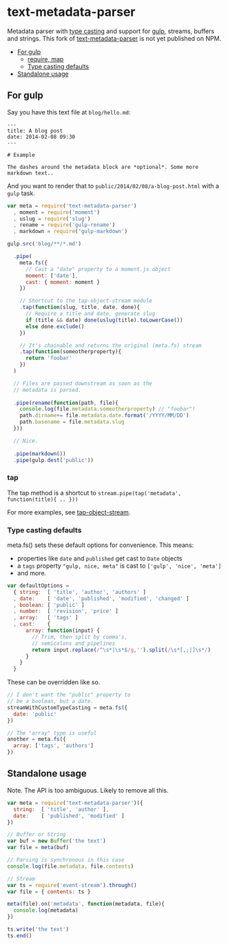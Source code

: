 # text-metadata-parser

Metadata parser with [type casting](https://github.com/TehShrike/weak-type-wizard) and support for [gulp](http://gulpjs.com), streams, buffers and strings. This fork of [text-metadata-parser](https://github.com/TehShrike/text-metadata-parser) is not yet published on NPM.

<!-- toc -->
* [For gulp](#for-gulp)
  * [require, map](#require-map)
  * [Type casting defaults](#type-casting-defaults)
* [Standalone usage](#standalone-usage)

<!-- toc stop -->
## For gulp

Say you have this text file at `blog/hello.md`:

```
---
title: A blog post
date: 2014-02-08 09:30
---

# Example

The dashes around the metadata block are *optional*. Some more markdown text..
```

And you want to render that to `public/2014/02/08/a-blog-post.html` with a `gulp` task. 

```javascript
var meta = require('text-metadata-parser')
  , moment = require('moment')
  , uslug = require('slug')
  , rename = require('gulp-rename')
  , markdown = require('gulp-markdown')

gulp.src('blog/**/*.md')

  .pipe(
    meta.fs({
      // Cast a "date" property to a moment.js object
      moment: ['date'],
      cast: { moment: moment }
    })

    // Shortcut to the tap-object-stream module
    .tap(function(slug, title, date, done){
      // Require a title and date, generate slug
      if (title && date) done(uslug(title).toLowerCase())
      else done.exclude()
    })

    // It's chainable and returns the original (meta.fs) stream
    .tap(function(someotherproperty){
      return 'foobar'
    })
  )

  // Files are passed downstream as soon as the 
  // metadata is parsed.
  
  .pipe(rename(function(path, file){
    console.log(file.metadata.someotherproperty) // "foobar"!
    path.dirname+= file.metadata.date.format('/YYYY/MM/DD')
    path.basename = file.metadata.slug
  }))

  // Nice.
  
  .pipe(markdown())
  .pipe(gulp.dest('public'))
```

### tap

The tap method is a shortcut to
`stream.pipe(tap('metadata', function(title){ .. }))`

For more examples, see [tap-object-stream](https://github.com/vweevers/tap-object-stream).

### Type casting defaults

meta.fs() sets these default options for convenience. This means:

- properties like `date` and `published` get cast to `Date` objects
- a `tags` property `"gulp, nice, meta"` is cast to `['gulp', 'nice', 'meta']`
- and more.

```javascript
var defaultOptions = 
  { string:  [ 'title', 'author', 'authors' ]
  , date:    [ 'date', 'published', 'modified', 'changed' ]
  , boolean: [ 'public' ]
  , number:  [ 'revision', 'price' ]
  , array:   [ 'tags' ]
  , cast:    {
      array: function(input) {
        // Trim, then split by comma's, 
        // semicolons and pipelines
        return input.replace(/^\s*|\s*$/g,'').split(/\s*[,;|]\s*/)
      }
    }
  }
```

These can be overridden like so.

```javascript
// I don't want the "public" property to
// be a boolean, but a date.
streamWithCustomTypeCasting = meta.fs({
  date: 'public'
})

// The "array" type is useful
another = meta.fs({
  array: ['tags', 'authors']
})
```

## Standalone usage

Note. The API is too ambiguous. Likely to remove all this.

```javascript
var meta = require('text-metadata-parser')({
  string:  [ 'title', 'author' ],
  date:    [ 'published', 'modified' ]
})

// Buffer or String
var buf = new Buffer('the text')
var file = meta(buf)

// Parsing is synchronous in this case
console.log(file.metadata, file.contents)

// Stream
var ts = require('event-stream').through()
var file = { contents: ts }

meta(file).on('metadata', function(metadata, file){
  console.log(metadata)
})

ts.write('the text')
ts.end()
```
